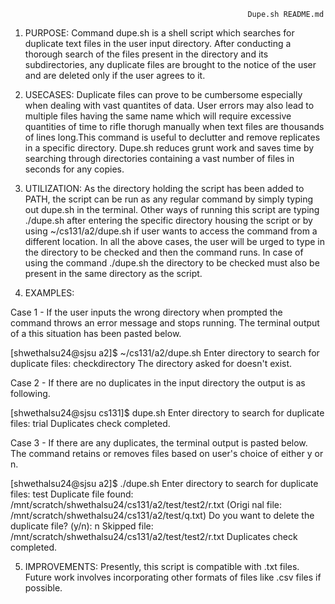                                                          Dupe.sh README.md
                                                         

1. PURPOSE: Command dupe.sh is a shell script which searches for duplicate text files in the user input directory. After conducting a thorough search of the files present in the directory and its subdirectories, any duplicate files are brought to the notice of the user and are deleted only if the user agrees to it.

2. USECASES: Duplicate files can prove to be cumbersome especially when dealing with vast quantites of data. User errors may also lead to multiple files having the same name which will require excessive quantities of time to rifle thorugh manually when text files are thousands of lines long.This command is useful to declutter and remove replicates in a specific directory. Dupe.sh reduces grunt work and saves time by searching through directories containing a vast number of files in seconds for any copies.

3. UTILIZATION: As the directory holding the script has been added to PATH, the script can be run as any regular command by simply typing out dupe.sh in the terminal. Other ways of running this script are typing ./dupe.sh after entering the specific directory housing the script or by using ~/cs131/a2/dupe.sh if user wants to access the command from a different location. In all the above cases, the user will be urged to type in the directory to be checked and then the command runs. In case of using the command ./dupe.sh the directory to be checked must also be present in the same directory as the script.

4. EXAMPLES:

Case 1 - If the user inputs the wrong directory when prompted the command throws an error message and stops running. The terminal output of a this situation has been pasted below.

[shwethalsu24@sjsu a2]$ ~/cs131/a2/dupe.sh
Enter directory to search for duplicate files:
checkdirectory
The directory asked for doesn't exist.

Case 2 - If there are no duplicates in the input directory the output is as following.

[shwethalsu24@sjsu cs131]$ dupe.sh
Enter directory to search for duplicate files:
trial
Duplicates check completed.

Case 3 - If there are any duplicates, the terminal output is pasted below. The command retains or removes files based on user's choice of either y or n.

[shwethalsu24@sjsu a2]$ ./dupe.sh
Enter directory to search for duplicate files:
test
Duplicate file found: /mnt/scratch/shwethalsu24/cs131/a2/test/test2/r.txt (Origi                                                                                                             nal file: /mnt/scratch/shwethalsu24/cs131/a2/test/q.txt)
Do you want to delete the duplicate file? (y/n):
n
Skipped file: /mnt/scratch/shwethalsu24/cs131/a2/test/test2/r.txt
Duplicates check completed.


5. IMPROVEMENTS: Presently, this script is compatible with .txt files. Future work involves incorporating other formats of files like .csv files if possible.
